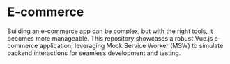 # E-commerce
Building an e-commerce app can be complex, but with the right tools, it becomes more manageable. This repository showcases a robust Vue.js e-commerce application, leveraging Mock Service Worker (MSW) to simulate backend interactions for seamless development and testing.
